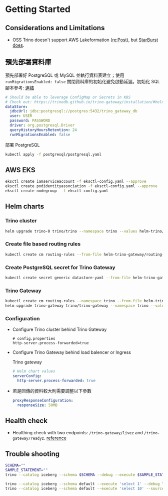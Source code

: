 # Getting Started

## Considerations and Limitations

- OSS Trino doesn't support AWS Lakeformation ([re:Post](https://repost.aws/questions/QUSrcH4oLjRZ-U3xCGNmqXrg/can-you-use-oss-trino-on-emr-with-lake-formation-access-controls)), but [StarBurst does](https://docs.starburst.io/latest/security/aws-lake-formation.html).

## 預先部署資料庫

預先部署好 PostgreSQL 或 MySQL 並執行資料表建立；使用 `runMigrationsEnabled: false` 關閉資料庫的初始化避免啟動延遲。初始化 SQL 腳本參考: [連結](https://github.com/trinodb/trino-gateway/blob/main/gateway-ha/src/migrations/gateway-ha.sql)
  
```yaml
# Should be able to leverage ConfigMap or Secrets in K8S
# Check out: https://trinodb.github.io/trino-gateway/installation/#helm
dataStore:
  jdbcUrl: jdbc:postgresql://postgres:5432/trino_gateway_db
  user: USER
  password: PASSWORD
  driver: org.postgresql.Driver
  queryHistoryHoursRetention: 24
  runMigrationsEnabled: false
```

部署 PostgreSQL

```bash
kubectl apply -f postgresql/postgresql.yaml
```

## AWS EKS

```bash
eksctl create iamserviceaccount -f eksctl-config.yaml --approve
eksctl create podidentityassociation -f eksctl-config.yaml --approve
eksctl create nodegroup  -f eksctl-config.yaml
```

## Helm charts

### Trino cluster

```bash
helm upgrade trino-0 trino/trino --namespace trino --values helm-trino/trino-values.yaml --install
```

### Create file based routing rules

```bash
kubectl create cm routing-rules --from-file helm-trino-gateway/routing-rules.yaml --namespace trino
```

### Create PostgreSQL secret for Trino Gateway

```bash
kubectl create secret generic datastore-yaml --from-file helm-trino-gateway/datastore.yaml --dry-run=client -o yaml --namespace trino | kubectl apply --namespace trino -f -
```

### Trino Gateway

```bash
kubectl create cm routing-rules --namespace trino --from-file helm-trino-gateway/routing-rules.yaml
helm upgrade trino-gateway trino/trino-gateway --namespace trino --values helm-trino-gateway/trino-gateway-values.yaml --install
```

### Configuration

- Configure Trino cluster behind Trino Gateway

  ```properties
  # config.properties
  http-server.process-forwarded=true
  ```

- Configure Trino Gateway behind load balencer or Ingress

  Trino gateway

  ```yaml
  # Helm chart values
  serverConfig:
    http-server.process-forwarded: true
  ```

- 若是回傳的資料較大則需要調整以下參數

  ```yaml
  proxyResponseConfiguration:
    responseSize: 50MB
  ```

## Health check

- Healthing check with two endpoints: `/trino-gateway/livez` and `/trino-gateway/readyz`. [reference](https://trinodb.github.io/trino-gateway/operation/#trino-gateway-health-endpoints)

## Trouble shooting

```bash
SCHEMA=""
SAMPLE_STATEMENT=""
trino --catalog iceberg --schema $SCHEMA --debug --execute $SAMPLE_STATEMENT

trino --catalog iceberg --schema default --execute 'select 1' --debug localhost:8080
trino --catalog iceberg --schema default --execute 'select 10' --source airflow --debug localhost:8080
```
